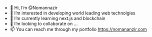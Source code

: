 - 👋 Hi, I’m @Nomannazir
- 👀 I’m interested in developing world leading web technolgies
- 🌱 I’m currently learning next.js and blockchain
- 💞️ I’m looking to collaborate on ...
- 📫 You can reach me through my portfolio https://nomananzir.com

<!---
Nomannazir/Nomannazir is a ✨ special ✨ repository because its `README.md` (this file) appears on your GitHub profile.
You can click the Preview link to take a look at your changes.
--->
